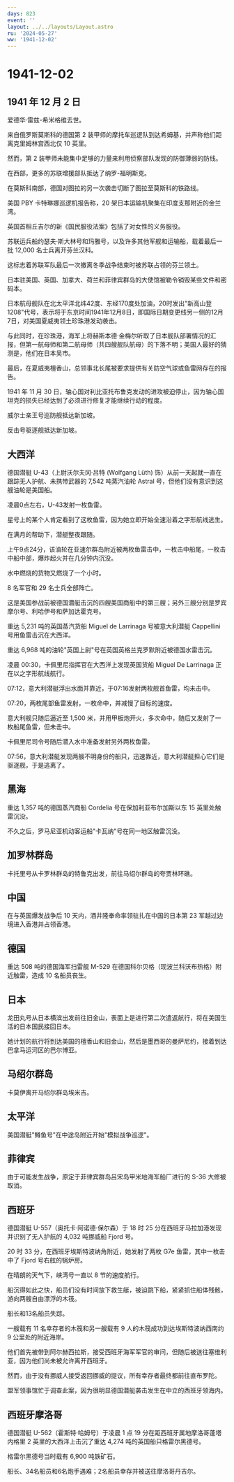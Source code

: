 ```yaml
---
days: 823
event: ''
layout: ../../layouts/Layout.astro
ru: '2024-05-27'
ww: '1941-12-02'
---
```


# 1941-12-02

## 1941 年 12 月 2 日

爱德华·雷兹-希米格维去世。

来自俄罗斯莫斯科的德国第 2
装甲师的摩托车巡逻队到达希姆基，并声称他们距离克里姆林宫西北仅 10 英里。

然而，第 2 装甲师未能集中足够的力量来利用侦察部队发现的防御薄弱的防线。

在西部，更多的苏联增援部队抵达了纳罗-福明斯克。

在莫斯科南部，德国对图拉的另一次袭击切断了图拉至莫斯科的铁路线。

美国 PBY 卡特琳娜巡逻机报告称，20
架日本运输机聚集在印度支那附近的金兰湾。

英国首相丘吉尔的新《国民服役法案》包括了对女性的义务服役。

苏联运兵船约瑟夫·斯大林号和玛雅号，以及许多其他军舰和运输船，载着最后一批
12,000 名士兵离开芬兰汉科。

这标志着苏联军队最后一次撤离冬季战争结束时被苏联占领的芬兰领土。

日本驻美国、英国、加拿大、荷兰和菲律宾群岛的大使馆被勒令销毁某些文件和密码本。

日本航母舰队在北太平洋北纬42度、东经170度处加油，20时发出"新高山登1208"代号，表示将于东京时间1941年12月8日，即国际日期变更线另一侧的12月7日，对美国夏威夷领土珍珠港发动袭击。

与此同时，在珍珠港，海军上将赫斯本德·金梅尔听取了日本舰队部署情况的汇报，但第一航母师和第二航母师（共四艘舰队航母）的下落不明；美国人最好的猜测是，他们在日本吴市。

最后，在夏威夷檀香山，总领事北长尾被要求提供有关防空气球或鱼雷网存在的报告。

1941 年 11 月 30
日，轴心国对利比亚托布鲁克发动的进攻被迫停止，因为轴心国坦克的损失已经达到了必须进行修复才能继续行动的程度。

威尔士亲王号巡防舰抵达新加坡。

反击号驱逐舰抵达新加坡。

## 大西洋

德国潜艇 U-43（上尉沃尔夫冈·吕特 (Wolfgang Lüth)
饰）从前一天起就一直在跟踪无人护航、未携带武器的 7,542 吨蒸汽油轮 Astral
号，但他们没有意识到这艘油轮是美国船。

凌晨0点左右，U-43发射一枚鱼雷。

星号上的某个人肯定看到了这枚鱼雷，因为她立即开始全速沿着之字形航线逃生。

在满月的帮助下，潜艇整夜跟随。

上午9点24分，该油轮在亚速尔群岛附近被两枚鱼雷击中，一枚击中船尾，一枚击中船中部，爆炸起火并在几分钟内沉没。

水中燃烧的货物又燃烧了一个小时。

8 名军官和 29 名士兵全部阵亡。

这是美国参战前被德国潜艇击沉的四艘美国商船中的第三艘；另外三艘分别是罗宾摩尔号、利哈伊号和萨加达霍克号。

重达 5,231 吨的英国蒸汽货船 Miguel de Larrinaga 号被意大利潜艇
Cappellini 号用鱼雷击沉在大西洋。

重达 6,968 吨的油轮"英国上尉"号在英国英格兰克罗默附近被德国水雷击沉。

凌晨 00:30，卡佩里尼指挥官在大西洋上发现英国货船 Miguel De Larrinaga
正在以之字形航线航行。

07:12，意大利潜艇浮出水面并靠近，于07:16发射两枚舰首鱼雷，均未击中。

07:20，两枚尾部鱼雷发射，一枚命中，并减慢了目标的速度。

意大利舰只随后逼近至 1,500
米，并用甲板炮开火，多次命中，随后又发射了一枚船尾鱼雷，但未击中。

卡佩里尼司令号随后潜入水中准备发射另外两枚鱼雷。

07:56，意大利潜艇发现两艘不明身份的船只，迅速靠近，意大利潜艇担心它们是驱逐舰，于是逃离了。

## 黑海

重达 1,357 吨的德国蒸汽商船 Cordelia 号在保加利亚布尔加斯以东 15
英里处触雷沉没。

不久之后，罗马尼亚机动客运船"卡瓦纳"号在同一地区触雷沉没。

## 加罗林群岛

卡托里号从卡罗林群岛的特鲁克出发，前往马绍尔群岛的夸贾林环礁。

## 中国

在与英国爆发战争后 10 天内，酒井隆奉命率领驻扎在中国的日本第 23
军越过边境进入香港并占领香港。

## 德国

重达 508 吨的德国海军扫雷舰 M-529
在德国科尔贝格（现波兰科沃布热格）附近触雷，造成 10 名船员丧生。

## 日本

龙田丸号从日本横滨出发前往旧金山，表面上是进行第二次遣返航行，将在美国生活的日本国民接回日本。

她计划的航行将到达美国的檀香山和旧金山，然后是墨西哥的曼萨尼约，接着到达巴拿马运河区的巴尔博亚。

## 马绍尔群岛

卡莫伊离开马绍尔群岛埃米吉。

## 太平洋

美国潜艇"鳟鱼号"在中途岛附近开始"模拟战争巡逻"。

## 菲律宾

由于可能发生战争，原定于菲律宾群岛吕宋岛甲米地海军船厂进行的 S-36
大修被取消。

## 西班牙

德国潜艇 U-557（奥托卡·阿诺德·保尔森）于 18 时 25
分在西班牙马拉加港发现并识别了无人护航的 4,032 吨挪威船 Fjord 号。

20 时 33 分，在西班牙埃斯特波纳角附近，她发射了两枚 G7e
鱼雷，其中一枚击中了 Fjord 号右舷的锅炉房。

在晴朗的天气下，峡湾号一直以 8 节的速度航行。

船沉得如此之快，船员们没有时间放下救生艇，被迫跳下船，紧紧抓住船体残骸，游向两艘自由漂浮的木筏。

船长和13名船员失踪。

一艘载有 11 名幸存者的木筏和另一艘载有 9
人的木筏成功到达埃斯特波纳西南约 9 公里处的附近海岸。

他们首先被带到阿尔赫西拉斯，接受西班牙海军军官的审问，但随后被送往塞维利亚，因为他们尚未被允许离开西班牙。

然而，由于没有挪威人接受返回挪威的提议，所有幸存者最终都前往直布罗陀。

盟军领事馆忙于调查此案，因为很明显德国潜艇袭击发生在中立的西班牙领海内。

## 西班牙摩洛哥

德国潜艇 U-562（霍斯特·哈姆号）于凌晨 1 点 19
分在距西班牙属地摩洛哥蓬塔内格里 2 英里的大西洋上击沉了重达 4,274
吨的英国船只格雷尔黑德号。

格雷尔黑德号当时载有 6,900 吨铁矿石。

船长、34名船员和6名炮手遇难；2名船员幸存并被送往摩洛哥丹吉尔。